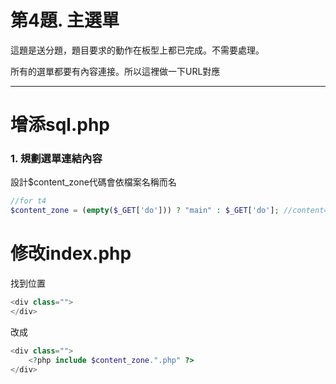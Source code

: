# 第4題. 主選單

這題是送分題，題目要求的動作在板型上都已完成。不需要處理。

所有的選單都要有內容連接。所以這裡做一下URL對應

---

# 增添sql.php

### 1. 規劃選單連結內容

設計$content\_zone代碼會依檔案名稱而名

```php
//for t4
$content_zone = (empty($_GET['do'])) ? "main" : $_GET['do']; //content=main or $_GET[do]
```

# 修改index.php

找到位置

```php
<div class="">
</div>
```

改成

```php
<div class="">
    <?php include $content_zone.".php" ?>
</div>
```



